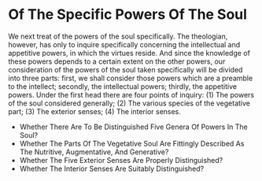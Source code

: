 # Of The Specific Powers Of The Soul

We next treat of the powers of the soul specifically. The theologian, however, has only to inquire specifically concerning the intellectual and appetitive powers, in which the virtues reside. And since the knowledge of these powers depends to a certain extent on the other powers, our consideration of the powers of the soul taken specifically will be divided into three parts: first, we shall consider those powers which are a preamble to the intellect; secondly, the intellectual powers; thirdly, the appetitive powers.  Under the first head there are four points of inquiry:
(1) The powers of the soul considered generally;
(2) The various species of the vegetative part;
(3) The exterior senses;
(4) The interior senses.

* Whether There Are To Be Distinguished Five Genera Of Powers In The Soul?
* Whether The Parts Of The Vegetative Soul Are Fittingly Described As The Nutritive, Augmentative, And Generative?
* Whether The Five Exterior Senses Are Properly Distinguished?
* Whether The Interior Senses Are Suitably Distinguished?